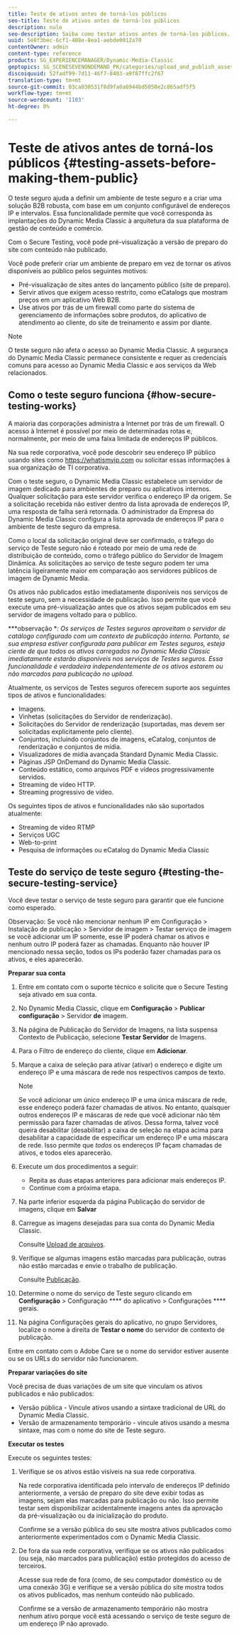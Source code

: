 ```yaml
---
title: Teste de ativos antes de torná-los públicos
seo-title: Teste de ativos antes de torná-los públicos
description: nulo
seo-description: Saiba como testar ativos antes de torná-los públicos.
uuid: 5e8f3bec-6cf1-408e-8ea1-aebde0012a70
contentOwner: admin
content-type: reference
products: SG_EXPERIENCEMANAGER/Dynamic-Media-Classic
geptopics: SG_SCENESEVENONDEMAND_PK/categories/upload_and_publish_assets
discoiquuid: 52fadf99-7d11-46f7-8483-a9f87ffc2f67
translation-type: tm+mt
source-git-commit: 03ca030531f8d9fa0a6944bd5050e2c865adf5f5
workflow-type: tm+mt
source-wordcount: '1103'
ht-degree: 0%

---
```



# Teste de ativos antes de torná-los públicos {#testing-assets-before-making-them-public}

O teste seguro ajuda a definir um ambiente de teste seguro e a criar uma solução B2B robusta, com base em um conjunto configurável de endereços IP e intervalos. Essa funcionalidade permite que você corresponda às implantações do Dynamic Media Classic à arquitetura da sua plataforma de gestão de conteúdo e comércio.

Com o Secure Testing, você pode pré-visualização a versão de preparo do site com conteúdo não publicado.

Você pode preferir criar um ambiente de preparo em vez de tornar os ativos disponíveis ao público pelos seguintes motivos:

* Pré-visualização de sites antes do lançamento público (site de preparo).
* Servir ativos que exigem acesso restrito, como eCatalogs que mostram preços em um aplicativo Web B2B.
* Use ativos por trás de um firewall como parte do sistema de gerenciamento de informações sobre produtos, do aplicativo de atendimento ao cliente, do site de treinamento e assim por diante.

>[!NOTE]
>
>O teste seguro não afeta o acesso ao Dynamic Media Classic. A segurança do Dynamic Media Classic permanece consistente e requer as credenciais comuns para acesso ao Dynamic Media Classic e aos serviços da Web relacionados.

## Como o teste seguro funciona {#how-secure-testing-works}

A maioria das corporações administra a Internet por trás de um firewall. O acesso à Internet é possível por meio de determinadas rotas e, normalmente, por meio de uma faixa limitada de endereços IP públicos.

Na sua rede corporativa, você pode descobrir seu endereço IP público usando sites como https://whatismyip.com ou solicitar essas informações à sua organização de TI corporativa.

Com o teste seguro, o Dynamic Media Classic estabelece um servidor de imagem dedicado para ambientes de preparo ou aplicativos internos. Qualquer solicitação para este servidor verifica o endereço IP da origem. Se a solicitação recebida não estiver dentro da lista aprovada de endereços IP, uma resposta de falha será retornada. O administrador da Empresa do Dynamic Media Classic configura a lista aprovada de endereços IP para o ambiente de teste seguro da empresa.

Como o local da solicitação original deve ser confirmado, o tráfego do serviço de Teste seguro não é roteado por meio de uma rede de distribuição de conteúdo, como o tráfego público do Servidor de Imagem Dinâmica. As solicitações ao serviço de teste seguro podem ter uma latência ligeiramente maior em comparação aos servidores públicos de imagem de Dynamic Media.

Os ativos não publicados estão imediatamente disponíveis nos serviços de teste seguro, sem a necessidade de publicação. Isso permite que você execute uma pré-visualização antes que os ativos sejam publicados em seu servidor de imagens voltado para o público.

***observação **: Os serviços de Testes seguros aproveitam o servidor de catálogo configurado com um contexto de publicação interno. Portanto, se sua empresa estiver configurada para publicar em Testes seguros, esteja ciente de que todos os ativos carregados no Dynamic Media Classic imediatamente estarão disponíveis nos serviços de Testes seguros. Essa funcionalidade é verdadeira independentemente de os ativos estarem ou não marcados para publicação no upload.*

Atualmente, os serviços de Testes seguros oferecem suporte aos seguintes tipos de ativos e funcionalidades:

<!-- 

Comment Type: remark
Last Modified By: unknown unknown 
Last Modified Date: 

<p>Added videos to list below 9/11/2012. Moved “Render Server requests” from unsupported to supported, listed below on 3/15/2016 as per email from Cynthia March 11, 2016)</p>

 -->

* Imagens.
* Vinhetas (solicitações do Servidor de renderização).
* Solicitações do Servidor de renderização (suportadas, mas devem ser solicitadas explicitamente pelo cliente).
* Conjuntos, incluindo conjuntos de imagens, eCatalog, conjuntos de renderização e conjuntos de mídia.
* Visualizadores de mídia avançada Standard Dynamic Media Classic.
* Páginas JSP OnDemand do Dynamic Media Classic.
* Conteúdo estático, como arquivos PDF e vídeos progressivamente servidos.
* Streaming de vídeo HTTP.
* Streaming progressivo de vídeo.

Os seguintes tipos de ativos e funcionalidades não são suportados atualmente:

* Streaming de vídeo RTMP
* Serviços UGC
* Web-to-print
* Pesquisa de informações ou eCatalog do Dynamic Media Classic

## Teste do serviço de teste seguro {#testing-the-secure-testing-service}

Você deve testar o serviço de teste seguro para garantir que ele funcione como esperado.

Observação: Se você não mencionar nenhum IP em Configuração > Instalação de publicação > Servidor de imagem > Testar serviço de imagem se você adicionar um IP somente, esse IP poderá chamar os ativos e nenhum outro IP poderá fazer as chamadas. Enquanto não houver IP mencionado nessa seção, todos os IPs poderão fazer chamadas para os ativos, e eles aparecerão.

**Preparar sua conta**

<!-- 

Comment Type: remark
Last Modified By: unknown unknown 
Last Modified Date: 

<p>RB: Rewrote entire steps under “Prepare your account” 9/10/2012</p>

 -->

1. Entre em contato com o suporte técnico e solicite que o Secure Testing seja ativado em sua conta.
1. No Dynamic Media Classic, clique em **Configuração** > **Publicar configuração** > Servidor **de** imagem.
1. Na página de Publicação do Servidor de Imagens, na lista suspensa Contexto de Publicação, selecione **Testar Servidor** de Imagens.
1. Para o Filtro de endereço do cliente, clique em **Adicionar**.
1. Marque a caixa de seleção para ativar (ativar) o endereço e digite um endereço IP e uma máscara de rede nos respectivos campos de texto.

   >[!NOTE]
   >
   >Se você adicionar um único endereço IP e uma única máscara de rede, esse endereço poderá fazer chamadas de ativos. No entanto, quaisquer outros endereços IP e máscaras de rede que você adicionar não têm permissão para fazer chamadas de ativos. Dessa forma, talvez você queira desabilitar (desabilitar) a caixa de seleção na etapa acima para desabilitar a capacidade de especificar um endereço IP e uma máscara de rede. Isso permite que *todos* os endereços IP façam chamadas de ativos, e todos eles aparecerão.

1. Execute um dos procedimentos a seguir:
   * Repita as duas etapas anteriores para adicionar mais endereços IP.
   * Continue com a próxima etapa.
1. Na parte inferior esquerda da página Publicação do servidor de imagens, clique em **Salvar**
1. Carregue as imagens desejadas para sua conta do Dynamic Media Classic.

   Consulte [Upload de arquivos](uploading-files.md#uploading_files).

1. Verifique se algumas imagens estão marcadas para publicação, outras não estão marcadas e envie o trabalho de publicação.

   Consulte [Publicação](publishing-files.md#publishing_files).

1. Determine o nome do serviço de Teste seguro clicando em **Configuração** > Configuração **** do aplicativo > Configurações **** gerais.
1. Na página Configurações gerais do aplicativo, no grupo Servidores, localize o nome à direita de **Testar o nome** do servidor de contexto de publicação.

Entre em contato com o Adobe Care se o nome do servidor estiver ausente ou se os URLs do servidor não funcionarem.

**Preparar variações do site**

Você precisa de duas variações de um site que vinculam os ativos publicados e não publicados:

* Versão pública - Vincule ativos usando a sintaxe tradicional de URL do Dynamic Media Classic.
* Versão de armazenamento temporário - vincule ativos usando a mesma sintaxe, mas com o nome do site de Teste seguro.

**Executar os testes**

Execute os seguintes testes:

1. Verifique se os ativos estão visíveis na sua rede corporativa.

   Na rede corporativa identificada pelo intervalo de endereços IP definido anteriormente, a versão de preparo do site deve exibir todas as imagens, sejam elas marcadas para publicação ou não. Isso permite testar sem disponibilizar acidentalmente imagens antes da aprovação da pré-visualização ou da inicialização do produto.

   Confirme se a versão pública do seu site mostra ativos publicados como anteriormente experimentados com o Dynamic Media Classic.

1. De fora da sua rede corporativa, verifique se os ativos não publicados (ou seja, não marcados para publicação) estão protegidos do acesso de terceiros.

   Acesse sua rede de fora (como, de seu computador doméstico ou de uma conexão 3G) e verifique se a versão pública do site mostra todos os ativos publicados, mas nenhum conteúdo não publicado.

   Confirme se a versão de armazenamento temporário não mostra nenhum ativo porque você está acessando o serviço de teste seguro de um endereço IP não aprovado.

